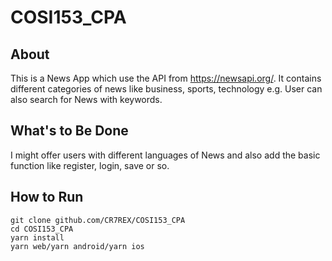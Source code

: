 # COSI153_CPA
## About 
This is a News App which use the API from https://newsapi.org/. It contains different categories of news like business, sports, technology e.g. User can also search for News with keywords.
## What's to Be Done
I might offer users with different languages of News and also add the basic function like register, login, save or so.
## How to Run
```
git clone github.com/CR7REX/COSI153_CPA
cd COSI153_CPA
yarn install
yarn web/yarn android/yarn ios
```
